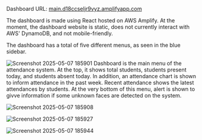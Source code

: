 Dashboard URL: [main.d18ccseljr9vyz.amplifyapp.com](https://main.d18ccseljr9vyz.amplifyapp.com/)

The dashboard is made using React hosted on AWS Amplify. At the moment, the dashboard website is static, does not currently interact with AWS' DynamoDB, and not mobile-friendly.


The dashboard has a total of five different menus, as seen in the blue sidebar.

![Screenshot 2025-05-07 185901](https://github.com/user-attachments/assets/aba7d886-3ca1-4986-a9ea-d1e689f80969)
Dashboard is the main menu of the attendance system. At the top, it shows total students, students present today, and students absent today. In addition, an attendance chart is shown to inform attendance in the past week. Recent attendance shows the latest attendances by students. At the very bottom of this menu, alert is shown to givve information if some unknown faces are detected on the system.

![Screenshot 2025-05-07 185908](https://github.com/user-attachments/assets/b3ec8dbd-862e-458d-9b0f-b45b078efdaa)


![Screenshot 2025-05-07 185927](https://github.com/user-attachments/assets/cf072a88-8916-4160-9a7f-082f5c72c776)


![Screenshot 2025-05-07 185944](https://github.com/user-attachments/assets/4c0c66aa-61b6-4e39-985b-248ba2bb524b)
